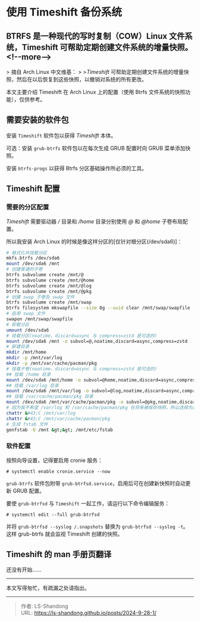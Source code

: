 # 使用 Timeshift 备份系统

BTRFS 是一种现代的写时复制（COW）Linux 文件系统，Timeshift 可帮助定期创建文件系统的增量快照。
&lt;!--more--&gt;
---
&gt; 摘自 Arch Linux 中文维基：
&gt;
&gt;*Timeshift* 可帮助定期创建文件系统的增量快照，然后在以后恢复到这些快照，以撤销对系统的所有更改。

本文主要介绍 Timeshift 在 Arch Linux 上的配置（使用 Btrfs 文件系统的快照功能），仅供参考。

## 需要安装的软件包

安装 `Timeshift` 软件包以获得 *Timeshift* 本体。

可选：安装 `grub-btrfs` 软件包以在每次生成 GRUB 配置时向 GRUB 菜单添加快照。

安装 `btrfs-progs` 以获得 Btrfs 分区基础操作所必须的工具。

## Timeshift 配置
### 需要的分区配置
*Timeshift* 需要驱动器 */* 目录和 */home* 目录分别使用 *@* 和 *@home* 子卷布局配置。

所以我安装 Arch Linux 的时候是像这样分区的[仅针对根分区(/dev/sda6)]：

```bash
# 格式化并挂载分区
mkfs.btrfs /dev/sda6
mount /dev/sda6 /mnt
# 创建普通的子卷
btrfs subvolume create /mnt/@
btrfs subvolume create /mnt/@home
btrfs subvolume create /mnt/@log
btrfs subvolume create /mnt/@pkg
# 创建 swap 子卷及 swap 文件
btrfs subvolume create /mnt/swap
btrfs filesystem mkswapfile --size 8g --uuid clear /mnt/swap/swapfile
# 启用 swap 文件
swapon /mnt/swap/swapfile
# 卸载分区
umount /dev/sda6
# 挂载分区(noatime、discard=async 与 compress=zstd 是可选的)
mount /dev/sda6 /mnt -o subvol=@,noatime,discard=async,compress=zstd
# 新建目录
mkdir /mnt/home
mkdir -p /mnt/var/log
mkdir -p /mnt/var/cache/pacman/pkg
# 挂载子卷(noatime、discard=async 与 compress=zstd 是可选的)
## 挂载 /home 目录
mount /dev/sda6 /mnt/home -o subvol=@home,noatime,discard=async,compress=zstd
## 挂载 /var/log 目录
mount /dev/sda6 /mnt/var/log -o subvol=@log,noatime,discard=async,compress=zstd
## 挂载 /var/cache/pacman/pkg 目录
mount /dev/sda6 /mnt/var/cache/pacman/pkg -o subvol=@pkg,noatime,discard=async,compress=zstd
# 因为我不希望 /var/log 和 /var/cache/pacman/pkg 在将来被保存快照，所以选择为这两个目录禁用写时复制：
chattr &#43;C /mnt/var/log
chattr &#43;C /mnt/var/cache/pacman/pkg
# 生成 fstab 文件
genfstab -U /mnt &gt;&gt; /mnt/etc/fstab
```
### 软件配置

按照向导设置，记得要启用 cronie 服务：

    # systemctl enable cronie.service --now

`grub-btrfs` 软件包附带 `grub-btrfsd.service`，启用后可在创建新快照时自动更新 GRUB 配置。

要使 `grub-btrfsd` 与 `Timeshift` 一起工作，请运行以下命令编辑服务：

    # systemctl edit --full grub-btrfsd

并将 `grub-btrfsd --syslog /.snapshots` 替换为 `grub-btrfsd --syslog -t`。 这样 grub-btrfs 就会监视 Timeshift 创建的快照。
## Timeshift 的 man 手册页翻译

还没有开始……

---
本文写得匆忙，有疏漏之处请指出。


---

> 作者: LS-Shandong  
> URL: https://ls-shandong.github.io/posts/2024-9-28-1/  

